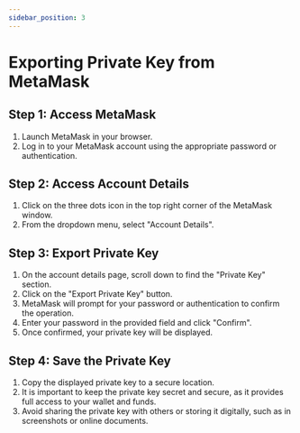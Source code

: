 ```yaml
---
sidebar_position: 3
---
```


# Exporting Private Key from MetaMask

## Step 1: Access MetaMask

1. Launch MetaMask in your browser.
2. Log in to your MetaMask account using the appropriate password or authentication.

## Step 2: Access Account Details

1. Click on the three dots icon in the top right corner of the MetaMask window.
2. From the dropdown menu, select "Account Details".

## Step 3: Export Private Key

1. On the account details page, scroll down to find the "Private Key" section.
2. Click on the "Export Private Key" button.
3. MetaMask will prompt for your password or authentication to confirm the operation.
4. Enter your password in the provided field and click "Confirm".
5. Once confirmed, your private key will be displayed.

## Step 4: Save the Private Key

1. Copy the displayed private key to a secure location.
2. It is important to keep the private key secret and secure, as it provides full access to your wallet and funds.
3. Avoid sharing the private key with others or storing it digitally, such as in screenshots or online documents.



